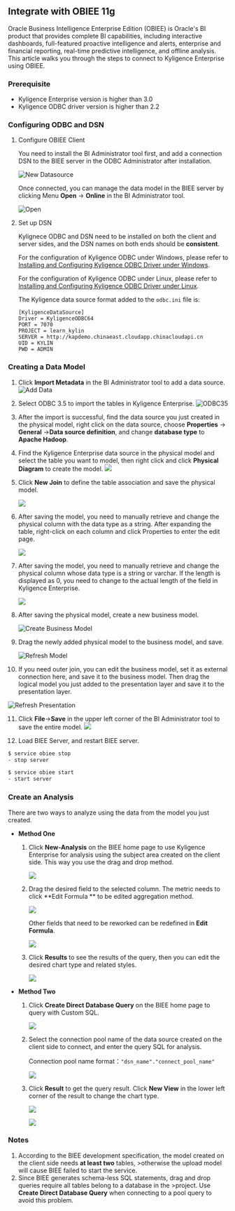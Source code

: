 ## Integrate with OBIEE 11g

Oracle Business Intelligence Enterprise Edition (OBIEE) is Oracle's BI product that provides complete BI capabilities, including interactive dashboards, full-featured proactive intelligence and alerts, enterprise and financial reporting, real-time predictive intelligence, and offline analysis. This article walks you through the steps to connect to Kyligence Enterprise using OBIEE.

### Prerequisite
- Kyligence Enterprise version is higher than 3.0
- Kyligence ODBC driver version is higher than 2.2

### Configuring ODBC and DSN

1. Configure OBIEE Client

   You need to install the BI Administrator tool first, and add a connection DSN to the BIEE server in the ODBC Administrator after installation.    

   ![New Datasource](../../images/OBIEE/new_datasource.png)

   Once connected, you can manage the data model in the BIEE server by clicking Menu **Open** -> **Online** in the BI Administrator tool.
   
   ![Open](../../images/OBIEE/open.png)
   
2. Set up DSN

   Kylignece ODBC and DSN need to be installed on both the client and server sides, and the DSN names on both ends should be **consistent**.

   For the configuration of Kyligence ODBC under Windows, please refer to [Installing and Configuring Kyligence ODBC Driver under Windows](../../driver/odbc/win_odbc.en.md).

   For the configuration of Kyligence ODBC under Linux, please refer to [Installing and Configuring Kyligence ODBC Driver under Linux](https://docs.oracle.com/middleware/12212/biee/BIEMG/GUID-CCDD9782-BC2A-497A-8ED0-AECA2ECFB3AE.htm#config_native_dbs).

   The Kyligence data source format added to the `odbc.ini` file is:

   ```vi
   [KyligenceDataSource]
   Driver = KyligenceODBC64
   PORT = 7070
   PROJECT = learn_kylin
   SERVER = http://kapdemo.chinaeast.cloudapp.chinacloudapi.cn   
   UID = KYLIN  
   PWD = ADMIN
   ```

### Creating a Data Model

1. Click **Import Metadata** in the BI Administrator tool to add a data source.
    ![Add Data](../../images/OBIEE/add_data.png)

2. Select ODBC 3.5 to import the tables in Kyligence Enterprise.
    ![ODBC35](../../images/OBIEE12/ODBC35.png)

3. After the import is successful, find the data source you just created in the physical model, right click on the data source, choose **Properties** -> **General** ->**Data source definition**, and change **database type** to **Apache Hadoop**.

4. Find the Kyligence Enterprise data source in the physical model and select the table you want to model, then right click and click **Physical Diagram** to create the model.
   ![](../../images/OBIEE/start_model.png)

5. Click **New Join** to define the table association and save the physical model.

   ![](../../images/OBIEE/define_connection.png)

6. After saving the model, you need to manually retrieve and change the physical column with the data type as a string. After expanding the table, right-click on each column and click Properties to enter the edit page.

    ![](../../images/OBIEE/edit_column.en.png)

7. After saving the model, you need to manually retrieve and change the physical column whose data type is a string or varchar. If the length is displayed as 0, you need to change to the actual length of the field in Kyligence Enterprise.

    ![](../../images/OBIEE12/09.png)

8. After saving the physical model, create a new business model.

   ![Create Business Model](../../images/OBIEE/create_business.en.png)

9. Drag the newly added physical model to the business model, and save.

   ![Refresh Model](../../images/OBIEE/refresh_business.en.png)

10. If you need outer join, you can edit the business model, set it as external connection here, and save it to the business model. 
   Then drag the logical model you just added to the presentation layer and save it to the presentation layer.

   ![Refresh Presentation](../../images/OBIEE/refresh_show.en.png)

11. Click **File**->**Save** in the upper left corner of the BI Administrator tool to save the entire model.
    ![](../../images/OBIEE/save_model.png)

12. Load BIEE Server, and restart BIEE server.

   ```sh
   $ service obiee stop
   - stop server
   
   $ service obiee start
   - start server
   ```


### Create an Analysis

There are two ways to analyze using the data from the model you just created.

- **Method One**

  1. Click **New-Analysis** on the BIEE home page to use Kyligence Enterprise for analysis using the subject area created on the client side. This way you use the drag and drop method.

     ![](../../images/OBIEE/BIEE_page.png)

  2. Drag the desired field to the selected column. The metric needs to click **Edit Formula ** to be edited aggregation method.

     ![](../../images/OBIEE/add_measure.png)

     Other fields that need to be reworked can be redefined in **Edit Formula**.

      ![](../../images/OBIEE/other_define.png)

  3. Click **Results** to see the results of the query, then you can edit the desired chart type and related styles.

      ![](../../images/OBIEE/click_result.png)


- **Method Two**

  1. Click **Create Direct Database Query** on the BIEE home page to query with Custom SQL.

     ![](../../images/OBIEE/define_SQL.png)

  2. Select the connection pool name of the data source created on the client side to connect, and enter the query SQL for analysis.

     Connection pool name format：`"dsn_name"."connect_pool_name"`

     ![](../../images/OBIEE/data_pool.png)

  3. Click **Result** to get the query result. Click **New View** in the lower left corner of the result to change the chart type.

     ![](../../images/OBIEE/query_result.png)

     ![](../../images/OBIEE/query_result_2.png)

### Notes
1. According to the BIEE development specification, the model created on the client side needs **at least two** tables, >otherwise the upload model will cause BIEE failed to start the service.
2. Since BIEE generates schema-less SQL statements, drag and drop queries require all tables belong to a database in the >project. Use **Create Direct Database Query** when connecting to a pool query to avoid this problem.


